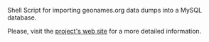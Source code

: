Shell Script for importing geonames.org data dumps into a MySQL database.

Please, visit the <a href="http://codigofuerte.github.com/GeoNames-MySQL-DataImport">project's web site</a> for a more detailed information.
